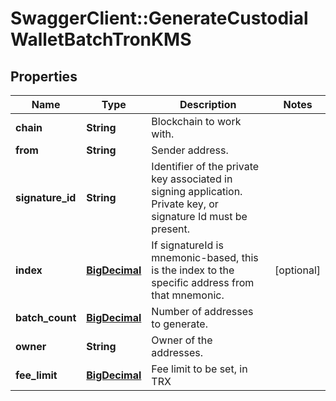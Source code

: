 # SwaggerClient::GenerateCustodialWalletBatchTronKMS

## Properties
Name | Type | Description | Notes
------------ | ------------- | ------------- | -------------
**chain** | **String** | Blockchain to work with. | 
**from** | **String** | Sender address. | 
**signature_id** | **String** | Identifier of the private key associated in signing application. Private key, or signature Id must be present. | 
**index** | [**BigDecimal**](BigDecimal.md) | If signatureId is mnemonic-based, this is the index to the specific address from that mnemonic. | [optional] 
**batch_count** | [**BigDecimal**](BigDecimal.md) | Number of addresses to generate. | 
**owner** | **String** | Owner of the addresses. | 
**fee_limit** | [**BigDecimal**](BigDecimal.md) | Fee limit to be set, in TRX | 

